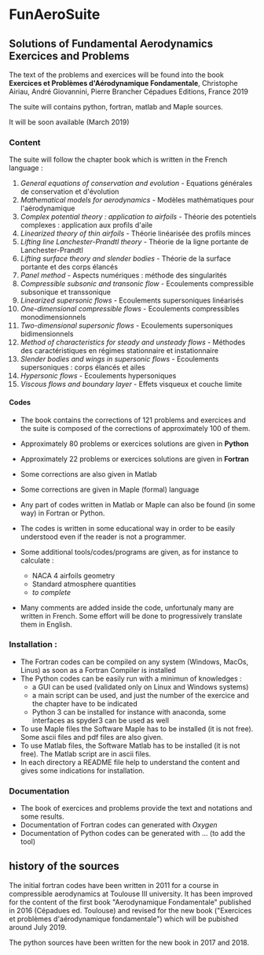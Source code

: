 # FunAeroSuite
## Solutions of Fundamental Aerodynamics Exercices and Problems

The text of the problems and exercices will be found into the book
**Exercices et Problèmes d'Aérodynamique Fondamentale**,
Christophe Airiau, André Giovannini, Pierre Brancher
Cépadues Editions, France
2019

The suite will contains python, fortran, matlab and Maple sources.

It will be soon available (March 2019)

### Content
The suite will follow the chapter book which is written in the French language :
1. *General equations of conservation and evolution* - Equations générales de conservation et d'évolution 
2. *Mathematical models for aerodynamics* - Modèles mathématiques pour l'aérodynamique  
3. *Complex potential theory : application to airfoils* - Théorie des potentiels complexes : application aux profils d'aile 
4. *Linearized theory of thin airfoils* - Théorie linéarisée des profils minces   
5. *Lifting line Lanchester-Prandtl theory* - Théorie de la ligne portante de Lanchester-Prandtl 
6. *Lifting surface theory and slender bodies* - Théorie de la surface portante et des corps élancés 
7. *Panel method* - Aspects numériques : méthode des singularités 
8. *Compressible subsonic and transonic flow* - Ecoulements compressible subsonique et transsonique 
9. *Linearized supersonic flows* - Ecoulements supersoniques linéarisés 
10. *One-dimensional compressible flows* - Ecoulements compressibles monodimensionnels
11. *Two-dimensional supersonic flows* - Ecoulements supersoniques bidimensionnels 
12. *Method of characteristics for steady and unsteady flows* - Méthodes des caractéristiques en régimes stationnaire et instationnaire
13. *Slender bodies and wings in supersonic flows* - Ecoulements supersoniques : corps élancés et ailes
14. *Hypersonic flows* - Ecoulements hypersoniques
15. *Viscous flows and boundary layer* - Effets visqueux et couche limite

#### Codes
* The book contains the corrections of 121 problems and exercices and the suite is composed of the corrections of approximately 100 of them.

* Approximately 80 problems or exercices solutions are given in **Python**
* Approximately 22 problems or exercices solutions are given in **Fortran**
* Some corrections are also given in Matlab 
* Some corrections are given in Maple (formal) language
* Any part of codes written in Matlab or Maple can also be found (in some way) in Fortran or Python.
* The codes is written in some educational way in order to be easily understood even if the reader is not a programmer.
* Some additional tools/codes/programs are given, as for instance to calculate :
   * NACA 4 airfoils geometry
   * Standard atmosphere quantities
   * *to complete*
 * Many comments are added inside the code, unfortunaly many are written in French. Some effort will be done to progressively translate them in English.

### Installation :
* The Fortran codes can be compiled on any system (Windows, MacOs, Linus) as soon as a Fortran Compiler is installed
* The Python codes can be easily run with a minimun of knowledges :
    * a GUI can be used (validated only on Linux and Windows systems)
    * a main script can be used, and just the number of the exercice and the chapter have to be indicated
    * Python 3 can be installed for instance with anaconda, some interfaces as spyder3 can be used as well
* To use Maple files the Software Maple has to be installed (it is not free). Some ascii files and pdf files are also given.
* To use Matlab files, the Software Matlab has to be installed (it is not free). The Matlab script are in ascii files.
* In each directory a README file help to understand the content and gives some indications for installation.

### Documentation
* The book of exercices and problems provide the text and notations and some results.
* Documentation of Fortran codes can generated with _Oxygen_
* Documentation of Python codes can be generated with ... (to add the tool)

## history of the sources

The initial fortran codes have been written in 2011 for a course in compressible aerodynamics at Toulouse III university. It has been improved for the content of the first book "Aerodynamique Fondamentale" published in 2016 (Cépadues ed. Toulouse)
and revised for the new book ("Exercices et problèmes d'aérodynamique fondamentale") which will be pubished around July 2019.

The python sources have been written for the new book in 2017 and 2018.
